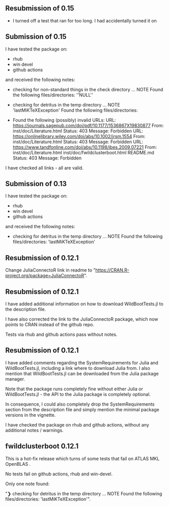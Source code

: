 ## Resubmission of 0.15

- I turned off a test that ran for too long. I had accidentally turned it on 

## Submission of 0.15

I have tested the package on: 
- rhub
- win devel
- github actions

and received the following notes: 

* checking for non-standard things in the check directory ... NOTE
Found the following files/directories:
  ''NULL''

* checking for detritus in the temp directory ... NOTE
  'lastMiKTeXException'
Found the following files/directories:

* Found the following (possibly) invalid URLs:
  URL: https://journals.sagepub.com/doi/pdf/10.1177/1536867X19830877
    From: inst/doc/Literature.html
    Status: 403
    Message: Forbidden
  URL: https://onlinelibrary.wiley.com/doi/abs/10.1002/jrsm.1554
    From: inst/doc/Literature.html
    Status: 403
    Message: Forbidden
  URL: https://www.tandfonline.com/doi/abs/10.1198/jbes.2009.07221
    From: inst/doc/Literature.html
          inst/doc/fwildclusterboot.html
          README.md
    Status: 403
    Message: Forbidden
    
I have checked all links - all are valid.


## Submission of 0.13

I have tested the package on: 
- rhub
- win devel
- github actions

and received the following notes: 

* checking for detritus in the temp directory ... NOTE
Found the following files/directories:
  'lastMiKTeXException'


## Resubmission of 0.12.1 

Change JuliaConnectoR link in readme to "https://CRAN.R-project.org/package=JuliaConnectoR".

## Resubmission of 0.12.1

I have added additional information on how to download WildBootTests.jl to the description file. 

I have also corrected the link to the JuliaConnectoR package, which now points to CRAN instead of the github repo.

Tests via rhub and github actions pass without notes. 


## Resubmission of 0.12.1

I have added comments regarding the SystemRequirements for Julia and WildBootTests.jl, including a link where to download 
Julia from. I also mention that WildBootTests.jl can be downloaded from the Julia package manager. 

Note that the package runs completely fine without either Julia or WildBootTests.jl - 
the API to the Julia package is completely optional. 

In consequence, I could also completely drop the SystemRequirements section from the description file and simply mention the minimal package versions in the vignette.

I have checked the package on rhub and github actions, without any additional notes / warnings. 

## fwildclusterboot 0.12.1

This is a hot-fix release which turns of some tests that fail on  ATLAS MKL OpenBLAS . 

No tests fail on github actions, rhub and win-devel.

Only one note found: 

"❯ checking for detritus in the temp directory ... NOTE
  Found the following files/directories:
    'lastMiKTeXException'".